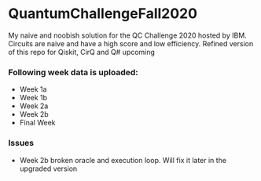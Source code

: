 # QuantumChallengeFall2020
My naive and noobish solution for the QC Challenge 2020 hosted by IBM. Circuits are naive and have a high score and low efficiency. Refined version of this repo for Qiskit, CirQ and Q# upcoming

### Following week data is uploaded:
- Week 1a
- Week 1b
- Week 2a
- Week 2b
- Final Week
 
 ### Issues
 - Week 2b broken oracle and execution loop. Will fix it later in the upgraded version
